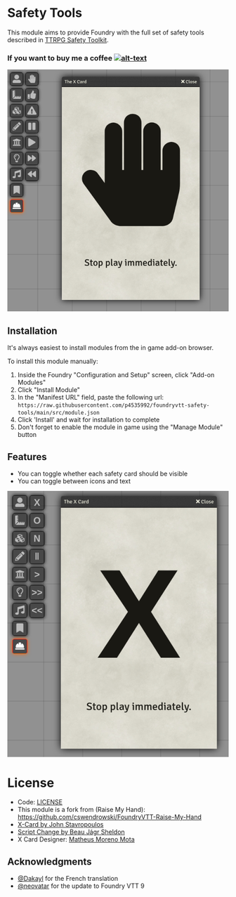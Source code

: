 # Safety Tools

This module aims to provide Foundry with the full set of safety tools described in [TTRPG Safety Toolkit](https://drive.google.com/drive/folders/114jRmhzBpdqkAlhmveis0nmW73qkAZCj).

### If you want to buy me a coffee [![alt-text](https://img.shields.io/badge/-Patreon-%23ff424d?style=for-the-badge)](https://www.patreon.com/p4535992)

![Screen shot of the X card using icons](wiki/screenshot-icons.png)

## Installation

It's always easiest to install modules from the in game add-on browser.

To install this module manually:
1.  Inside the Foundry "Configuration and Setup" screen, click "Add-on Modules"
2.  Click "Install Module"
3.  In the "Manifest URL" field, paste the following url:
`https://raw.githubusercontent.com/p4535992/foundryvtt-safety-tools/main/src/module.json`
4.  Click 'Install' and wait for installation to complete
5.  Don't forget to enable the module in game using the "Manage Module" button

## Features

* You can toggle whether each safety card should be visible
* You can toggle between icons and text

![Screen shot of the X card using text](wiki/screenshot-text.png)


# License

- Code: [LICENSE](https://github.com/brunocalado/raise-my-hand-plus/blob/main/LICENSE)
- This module is a fork from (Raise My Hand): https://github.com/cswendrowski/FoundryVTT-Raise-My-Hand
- [X-Card by John Stavropoulos](https://docs.google.com/document/d/1SB0jsx34bWHZWbnNIVVuMjhDkrdFGo1_hSC2BWPlI3A/edit)
- [Script Change by Beau Jágr Sheldon](https://thoughty.itch.io/script-change)
- X Card Designer: [Matheus Moreno Mota](https://www.instagram.com/matheus_mesmo/)

## Acknowledgments

* [@Dakayl](https://github.com/Dakayl) for the French translation
* [@neovatar](https://github.com/neovatar) for the update to Foundry VTT 9
